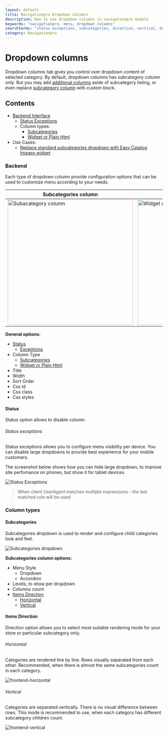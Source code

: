 ```yaml
---
layout: default
title: Navigationpro Dropdown Columns
description: How to use dropdown columns in navigationpro module
keywords: "navigationpro, menu, dropdown columns"
searchterms: "status exceptions, subcategories, direction, vertical, horizontal"
category: Navigationpro
---
```


# Dropdown columns

Dropdown columns tab gives you control over dropdown content of selected
category. By default, dropdown columns has subcategory column only. But you may
add [additional columns](#widget-or-plain-html) aside of subcategory listing, or
even replace [subcategory column](#subcategories) with custom block.

## Contents
- [Backend Interface](#backend)
  - [Status Exceptions](#status-exceptions)
  - Column types:
    - [Subcategories](#subcategories)
    - [Widget or Plain Html](#widget-or-plain-html)
- Use Cases:
  - [Replace standard subcategories dropdown with Easy Catalog Images widget](easycatalogimages-widget/)

### Backend

Each type of dropdown column provide configuration options that can be used to
customize menu according to your needs.

Subcategories column | Widget Column
---------------------|--------------
<img src="https://cldup.com/Rws2bTnfVb-3000x3000.png" height="400" alt="Subacategory column"/> | <img src="https://cldup.com/5ynGb3Efpt-3000x3000.png" height="400" alt="Widget column"/>

**General options:**

 - [Status](#status)
   - [Exceptions](#status-exceptions)
 - Column Type
   - [Subcategories](#subcategories)
   - [Widget or Plain Html](#widget-or-plain-html)
 - Title
 - Width
 - Sort Order
 - Css Id
 - Css class
 - Css styles

#### Status
Status option allows to disable column.

###### Status exceptions
Status exceptions allows you to configure menu visibility per device. You can
disable large dropdowns to provide best experience for your mobile customers.

The screenshot below shows how you can hide large dropdown, to improve site
perfomance on phones, but show it for tablet devices.

![Status Exceptions](https://cldup.com/mHxtgh7m8a-3000x3000.png)

> When client UserAgent matches multiple expressions - the last matched rule
will be used

### Column types

#### Subcategories
Subcategories dropdown is used to render and configure child categories look
and feel.

![Subcategories dropdown](https://cldup.com/Rws2bTnfVb-3000x3000.png)

**Subcategories column options:**

 - Menu Style
   - Dropdown
   - Accordion
 - Levels, to show per dropdown
 - Columns count
 - [Items Direction](#items-direction)
   - [Horizontal](#horizontal)
   - [Vertical](#vertical)

#### Items Direction
Direction option allows you to select most suitable rendering mode for your store
or particular subcategory only.

###### Horizontal
Categories are rendered line by line. Rows visually separated from each other.
Recommended, when there is almost the same subcategories count in each category.

![frontend-horizontal](https://cloud.githubusercontent.com/assets/306080/8001136/53ecf454-0b6b-11e5-9b5a-445b647f5a33.png)

###### Vertical
Categories are separated vertically. There is no visual difference between rows.
This mode is recommended to use, when each category has different subcategory
children count.

![frontend-vertical](https://cloud.githubusercontent.com/assets/306080/8001411/3a283580-0b6e-11e5-9213-04f6cd04173f.png)
